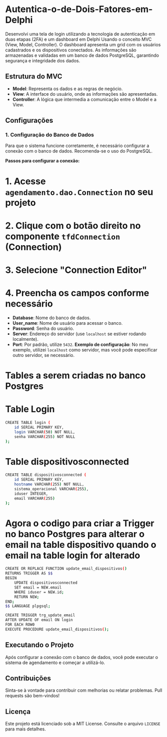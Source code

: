 # Autentica-o-de-Dois-Fatores-em-Delphi

Desenvolvi uma tela de login utilizando a tecnologia de autenticação em duas etapas (2FA) e um dashboard em Delphi Usando o conceito MVC (View, Model, Controller). O dashboard apresenta um grid com os usuários cadastrados e os dispositivos conectados. As informações são armazenadas e validadas em um banco de dados PostgreSQL, garantindo segurança e integridade dos dados.

## Estrutura do MVC

- **Model**: Representa os dados e as regras de negócio.
- **View**: A interface do usuário, onde as informações são apresentadas.
- **Controller**: A lógica que intermedia a comunicação entre o Model e a View.

## Configurações

### 1. Configuração do Banco de Dados

Para que o sistema funcione corretamente, é necessário configurar a conexão com o banco de dados. Recomenda-se o uso do PostgreSQL.

**Passos para configurar a conexão:**

# 1. Acesse `agendamento.dao.Connection` no seu projeto

# 2. Clique com o botão direito no componente `tfdConnection` (Connection)

# 3. Selecione "Connection Editor"

# 4. Preencha os campos conforme necessário

- **Database**: Nome do banco de dados.
- **User_name**: Nome de usuário para acessar o banco.
- **Password**: Senha do usuário.
- **Server**: Endereço do servidor (use `localhost` se estiver rodando localmente).
- **Port**: Por padrão, utilize `5432`.
**Exemplo de configuração**: No meu exemplo, utilizei `localhost` como servidor, mas você pode especificar outro servidor, se necessário.

# Tables a serem criadas no banco Postgres

# Table Login

```Bash
CREATE TABLE login (
    id SERIAL PRIMARY KEY,
    login VARCHAR(50) NOT NULL,
    senha VARCHAR(255) NOT NULL
);
```

# Table dispositivosconnected

```Bash
CREATE TABLE dispositivosconnected (
    id SERIAL PRIMARY KEY,
    hostname VARCHAR(255) NOT NULL,
    sistema_operacional VARCHAR(255),
    iduser INTEGER,
    email VARCHAR(255)
);
```

# Agora o codigo para criar a Trigger no banco Postgres para alterar o email na table dispositivo quando o email na table login for alterado

```Bash
CREATE OR REPLACE FUNCTION update_email_dispositivos()
RETURNS TRIGGER AS $$
BEGIN
    UPDATE dispositivosconnected
    SET email = NEW.email
    WHERE iduser = NEW.id;
    RETURN NEW;
END;
$$ LANGUAGE plpgsql;
```

```Bash
CREATE TRIGGER trg_update_email
AFTER UPDATE OF email ON login
FOR EACH ROW0
EXECUTE PROCEDURE update_email_dispositivos();
```

## Executando o Projeto
Após configurar a conexão com o banco de dados, você pode executar o sistema de agendamento e começar a utilizá-lo.

## Contribuições
Sinta-se à vontade para contribuir com melhorias ou relatar problemas. Pull requests são bem-vindos!

## Licença
Este projeto está licenciado sob a MIT License. Consulte o arquivo `LICENSE` para mais detalhes.

